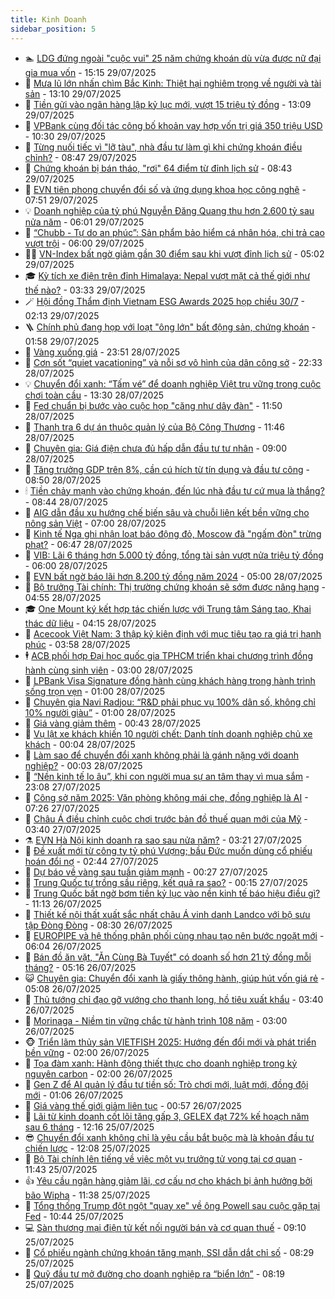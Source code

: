 ```yaml
---
title: Kinh Doanh
sidebar_position: 5
---
```


<!-- dantri-kinh-doanh:START -->
- 🏊 [LDG đứng ngoài &quot;cuộc vui&quot; 25 năm chứng khoán dù vừa được nữ đại gia mua vốn](https://dantri.com.vn/kinh-doanh/ldg-dung-ngoai-cuoc-vui-25-nam-chung-khoan-du-vua-duoc-nu-dai-gia-mua-von-20250729140207192.htm) - 15:15 29/07/2025
- 🦆 [Mưa lũ lớn nhấn chìm Bắc Kinh: Thiệt hại nghiêm trọng về người và tài sản](https://dantri.com.vn/kinh-doanh/mua-lu-lon-nhan-chim-bac-kinh-thiet-hai-nghiem-trong-ve-nguoi-va-tai-san-20250729194618756.htm) - 13:10 29/07/2025
- 🦄 [Tiền gửi vào ngân hàng lập kỷ lục mới, vượt 15 triệu tỷ đồng](https://dantri.com.vn/kinh-doanh/tien-gui-vao-ngan-hang-lap-ky-luc-moi-vuot-15-trieu-ty-dong-20250729163800025.htm) - 13:09 29/07/2025
- 🌝 [VPBank cùng đối tác công bố khoản vay hợp vốn trị giá 350 triệu USD](https://dantri.com.vn/kinh-doanh/vpbank-cung-doi-tac-cong-bo-khoan-vay-hop-von-tri-gia-350-trieu-usd-20250729162907113.htm) - 10:30 29/07/2025
- 💃 [Từng nuối tiếc vì &quot;lỡ tàu&quot;, nhà đầu tư làm gì khi chứng khoán điều chỉnh?](https://dantri.com.vn/kinh-doanh/tung-nuoi-tiec-vi-lo-tau-nha-dau-tu-lam-gi-khi-chung-khoan-dieu-chinh-20250729123608236.htm) - 08:47 29/07/2025
- 🦏 [Chứng khoán bị bán tháo, &quot;rơi&quot; 64 điểm từ đỉnh lịch sử](https://dantri.com.vn/kinh-doanh/chung-khoan-bi-ban-thao-roi-64-diem-tu-dinh-lich-su-20250729153220804.htm) - 08:43 29/07/2025
- 🦩 [EVN tiên phong chuyển đổi số và ứng dụng khoa học công nghệ](https://dantri.com.vn/kinh-doanh/evn-tien-phong-chuyen-doi-so-va-ung-dung-khoa-hoc-cong-nghe-20250729144816321.htm) - 07:51 29/07/2025
- 💡 [Doanh nghiệp của tỷ phú Nguyễn Đăng Quang thu hơn 2.600 tỷ sau nửa năm](https://dantri.com.vn/kinh-doanh/doanh-nghiep-cua-ty-phu-nguyen-dang-quang-thu-hon-2600-ty-sau-nua-nam-20250729103241918.htm) - 06:01 29/07/2025
- 🌊 [“Chubb - Tự do an phúc”: Sản phẩm bảo hiểm cá nhân hóa, chi trả cao vượt trội](https://dantri.com.vn/kinh-doanh/chubb-tu-do-an-phuc-san-pham-bao-hiem-ca-nhan-hoa-chi-tra-cao-vuot-troi-20250729111919099.htm) - 06:00 29/07/2025
- 🧑‍💻 [VN-Index bất ngờ giảm gần 30 điểm sau khi vượt đỉnh lịch sử](https://dantri.com.vn/kinh-doanh/vn-index-bat-ngo-giam-gan-30-diem-sau-khi-vuot-dinh-lich-su-20250729103652985.htm) - 05:02 29/07/2025
- 🎓 [Kỳ tích xe điện trên đỉnh Himalaya: Nepal vượt mặt cả thế giới như thế nào?](https://dantri.com.vn/kinh-doanh/ky-tich-xe-dien-tren-dinh-himalaya-nepal-vuot-mat-ca-the-gioi-nhu-the-nao-20250728234434601.htm) - 03:33 29/07/2025
- 🪄 [Hội đồng Thẩm định Vietnam ESG Awards 2025 họp chiều 30/7](https://dantri.com.vn/kinh-doanh/hoi-dong-tham-dinh-vietnam-esg-awards-2025-hop-chieu-307-20250728173816731.htm) - 02:13 29/07/2025
- 🪜 [Chính phủ đang họp với loạt &quot;ông lớn&quot; bất động sản, chứng khoán](https://dantri.com.vn/kinh-doanh/chinh-phu-dang-hop-voi-loat-ong-lon-bat-dong-san-chung-khoan-20250729085527149.htm) - 01:58 29/07/2025
- 🦄 [Vàng xuống giá](https://dantri.com.vn/kinh-doanh/vang-xuong-gia-20250729012716137.htm) - 23:51 28/07/2025
- 💯 [Cơn sốt “quiet vacationing” và nỗi sợ vô hình của dân công sở](https://dantri.com.vn/kinh-doanh/con-sot-quiet-vacationing-va-noi-so-vo-hinh-cua-dan-cong-so-20250717210601943.htm) - 22:33 28/07/2025
- 💡 [Chuyển đổi xanh: “Tấm vé” để doanh nghiệp Việt trụ vững trong cuộc chơi toàn cầu](https://dantri.com.vn/kinh-doanh/chuyen-doi-xanh-tam-ve-de-doanh-nghiep-viet-tru-vung-trong-cuoc-choi-toan-cau-20250726185508426.htm) - 13:30 28/07/2025
- 🧰 [Fed chuẩn bị bước vào cuộc họp &quot;căng như dây đàn&quot;](https://dantri.com.vn/kinh-doanh/fed-chuan-bi-buoc-vao-cuoc-hop-cang-nhu-day-dan-20250728153325514.htm) - 11:50 28/07/2025
- 🎊 [Thanh tra 6 dự án thuộc quản lý của Bộ Công Thương](https://dantri.com.vn/kinh-doanh/thanh-tra-6-du-an-thuoc-quan-ly-cua-bo-cong-thuong-20250728181533025.htm) - 11:46 28/07/2025
- 🔭 [Chuyên gia: Giá điện chưa đủ hấp dẫn đầu tư tư nhân](https://dantri.com.vn/kinh-doanh/chuyen-gia-gia-dien-chua-du-hap-dan-dau-tu-tu-nhan-20250728120455608.htm) - 09:00 28/07/2025
- 💼 [Tăng trưởng GDP trên 8%, cần cú hích từ tín dụng và đầu tư công](https://dantri.com.vn/kinh-doanh/tang-truong-gdp-tren-8-can-cu-hich-tu-tin-dung-va-dau-tu-cong-20250728152632940.htm) - 08:50 28/07/2025
- 🕯 [Tiền chảy mạnh vào chứng khoán, đến lúc nhà đầu tư cứ mua là thắng?](https://dantri.com.vn/kinh-doanh/tien-chay-manh-vao-chung-khoan-den-luc-nha-dau-tu-cu-mua-la-thang-20250728153117501.htm) - 08:44 28/07/2025
- 🫣 [AIG dẫn đầu xu hướng chế biến sâu và chuỗi liên kết bền vững cho nông sản Việt](https://dantri.com.vn/kinh-doanh/aig-dan-dau-xu-huong-che-bien-sau-va-chuoi-lien-ket-ben-vung-cho-nong-san-viet-20250728124154307.htm) - 07:00 28/07/2025
- 🤠 [Kinh tế Nga ghi nhận loạt báo động đỏ, Moscow đã &quot;ngấm đòn&quot; trừng phạt?](https://dantri.com.vn/kinh-doanh/kinh-te-nga-ghi-nhan-loat-bao-dong-do-moscow-da-ngam-don-trung-phat-20250725235109177.htm) - 06:47 28/07/2025
- 🌈 [VIB: Lãi 6 tháng hơn 5.000 tỷ đồng, tổng tài sản vượt nửa triệu tỷ đồng](https://dantri.com.vn/kinh-doanh/vib-lai-6-thang-hon-5000-ty-dong-tong-tai-san-vuot-nua-trieu-ty-dong-20250728092539007.htm) - 06:00 28/07/2025
- 🦅 [EVN bất ngờ báo lãi hơn 8.200 tỷ đồng năm 2024](https://dantri.com.vn/kinh-doanh/evn-bat-ngo-bao-lai-hon-8200-ty-dong-nam-2024-20250728114955809.htm) - 05:00 28/07/2025
- 🌁 [Bộ trưởng Tài chính: Thị trường chứng khoán sẽ sớm được nâng hạng](https://dantri.com.vn/kinh-doanh/bo-truong-tai-chinh-thi-truong-chung-khoan-se-som-duoc-nang-hang-20250728113835579.htm) - 04:55 28/07/2025
- 🎓 [One Mount ký kết hợp tác chiến lược với Trung tâm Sáng tạo, Khai thác dữ liệu](https://dantri.com.vn/kinh-doanh/one-mount-ky-ket-hop-tac-chien-luoc-voi-trung-tam-sang-tao-khai-thac-du-lieu-20250726203253351.htm) - 04:15 28/07/2025
- 📝 [Acecook Việt Nam: 3 thập kỷ kiên định với mục tiêu tạo ra giá trị hạnh phúc](https://dantri.com.vn/kinh-doanh/acecook-viet-nam-3-thap-ky-kien-dinh-voi-muc-tieu-tao-ra-gia-tri-hanh-phuc-20250728103908894.htm) - 03:58 28/07/2025
- 🕴 [ACB phối hợp Đại học quốc gia TPHCM triển khai chương trình đồng hành cùng sinh viên](https://dantri.com.vn/kinh-doanh/acb-phoi-hop-dai-hoc-quoc-gia-tphcm-trien-khai-chuong-trinh-dong-hanh-cung-sinh-vien-20250728094603867.htm) - 03:00 28/07/2025
- 🧰 [LPBank Visa Signature đồng hành cùng khách hàng trong hành trình sống trọn vẹn](https://dantri.com.vn/kinh-doanh/lpbank-visa-signature-dong-hanh-cung-khach-hang-trong-hanh-trinh-song-tron-ven-20250725104616794.htm) - 01:00 28/07/2025
- 🤖 [Chuyên gia Navi Radjou: “​​R&amp;D phải phục vụ 100% dân số, không chỉ 10% người giàu”](https://dantri.com.vn/kinh-doanh/chuyen-gia-navi-radjou-rd-phai-phuc-vu-100-dan-so-khong-chi-10-nguoi-giau-20250727155143183.htm) - 01:00 28/07/2025
- 🤠 [Giá vàng giảm thêm](https://dantri.com.vn/kinh-doanh/gia-vang-giam-them-20250728071203418.htm) - 00:43 28/07/2025
- 🌮 [Vụ lật xe khách khiến 10 người chết: Danh tính doanh nghiệp chủ xe khách](https://dantri.com.vn/kinh-doanh/vu-lat-xe-khach-khien-10-nguoi-chet-danh-tinh-doanh-nghiep-chu-xe-khach-20250727181601258.htm) - 00:04 28/07/2025
- 🦄 [Làm sao để chuyển đổi xanh không phải là gánh nặng với doanh nghiệp?](https://dantri.com.vn/kinh-doanh/lam-sao-de-chuyen-doi-xanh-khong-phai-la-ganh-nang-voi-doanh-nghiep-20250725151134205.htm) - 00:03 28/07/2025
- 👺 [“Nền kinh tế lo âu”, khi con người mua sự an tâm thay vì mua sắm](https://dantri.com.vn/kinh-doanh/nen-kinh-te-lo-au-khi-con-nguoi-mua-su-an-tam-thay-vi-mua-sam-20250717224622608.htm) - 23:08 27/07/2025
- 🤗 [Công sở năm 2025: Văn phòng không mái che, đồng nghiệp là AI](https://dantri.com.vn/kinh-doanh/cong-so-nam-2025-van-phong-khong-mai-che-dong-nghiep-la-ai-20250722113206614.htm) - 07:26 27/07/2025
- 💪 [Châu Á điều chỉnh cuộc chơi trước bản đồ thuế quan mới của Mỹ](https://dantri.com.vn/kinh-doanh/chau-a-dieu-chinh-cuoc-choi-truoc-ban-do-thue-quan-moi-cua-my-20250723173730681.htm) - 03:40 27/07/2025
- ⚗️ [EVN Hà Nội kinh doanh ra sao sau nửa năm?](https://dantri.com.vn/kinh-doanh/evn-ha-noi-kinh-doanh-ra-sao-sau-nua-nam-20250726233231861.htm) - 03:21 27/07/2025
- 🧠 [Đề xuất mới từ công ty tỷ phú Vượng; bầu Đức muốn dùng cổ phiếu hoán đổi nợ](https://dantri.com.vn/kinh-doanh/de-xuat-moi-tu-cong-ty-ty-phu-vuong-bau-duc-muon-dung-co-phieu-hoan-doi-no-20250727081900548.htm) - 02:44 27/07/2025
- 🗽 [Dự báo về vàng sau tuần giảm mạnh](https://dantri.com.vn/kinh-doanh/du-bao-ve-vang-sau-tuan-giam-manh-20250726230859540.htm) - 00:27 27/07/2025
- 🫣 [Trung Quốc tự trồng sầu riêng, kết quả ra sao?](https://dantri.com.vn/kinh-doanh/trung-quoc-tu-trong-sau-rieng-ket-qua-ra-sao-20250727001408001.htm) - 00:15 27/07/2025
- 🫣 [Trung Quốc bất ngờ bơm tiền kỷ lục vào nền kinh tế báo hiệu điều gì?](https://dantri.com.vn/kinh-doanh/trung-quoc-bat-ngo-bom-tien-ky-luc-vao-nen-kinh-te-bao-hieu-dieu-gi-20250725231803661.htm) - 11:13 26/07/2025
- 🫣 [Thiết kế nội thất xuất sắc nhất châu Á vinh danh Landco với bộ sưu tập Đòng Đòng](https://dantri.com.vn/kinh-doanh/thiet-ke-noi-that-xuat-sac-nhat-chau-a-vinh-danh-landco-voi-bo-suu-tap-dong-dong-20250726145707419.htm) - 08:30 26/07/2025
- 💂 [EUROPIPE và hệ thống phân phối cùng nhau tạo nên bước ngoặt mới](https://dantri.com.vn/kinh-doanh/europipe-va-he-thong-phan-phoi-cung-nhau-tao-nen-buoc-ngoat-moi-20250726120215788.htm) - 06:04 26/07/2025
- 💫 [Bán đồ ăn vặt, &quot;Ăn Cùng Bà Tuyết&quot; có doanh số hơn 21 tỷ đồng mỗi tháng?](https://dantri.com.vn/kinh-doanh/ban-do-an-vat-an-cung-ba-tuyet-co-doanh-so-hon-21-ty-dong-moi-thang-20250724144625290.htm) - 05:16 26/07/2025
- 😺 [Chuyên gia: Chuyển đổi xanh là giấy thông hành, giúp hút vốn giá rẻ](https://dantri.com.vn/kinh-doanh/chuyen-gia-chuyen-doi-xanh-la-giay-thong-hanh-giup-hut-von-gia-re-20250725150831321.htm) - 05:08 26/07/2025
- 🦆 [Thủ tướng chỉ đạo gỡ vướng cho thanh long, hồ tiêu xuất khẩu](https://dantri.com.vn/kinh-doanh/thu-tuong-chi-dao-go-vuong-cho-thanh-long-ho-tieu-xuat-khau-20250726102524687.htm) - 03:40 26/07/2025
- 👀 [Morinaga - Niềm tin vững chắc từ hành trình 108 năm](https://dantri.com.vn/kinh-doanh/morinaga-niem-tin-vung-chac-tu-hanh-trinh-108-nam-20250725224704050.htm) - 03:00 26/07/2025
- 🐵 [Triển lãm thủy sản VIETFISH 2025: Hướng đến đổi mới và phát triển bền vững](https://dantri.com.vn/kinh-doanh/trien-lam-thuy-san-vietfish-2025-huong-den-doi-moi-va-phat-trien-ben-vung-20250725182506596.htm) - 02:00 26/07/2025
- 🤖 [Tọa đàm xanh: Hành động thiết thực cho doanh nghiệp trong kỷ nguyên carbon](https://dantri.com.vn/kinh-doanh/toa-dam-xanh-hanh-dong-thiet-thuc-cho-doanh-nghiep-trong-ky-nguyen-carbon-20250724184806995.htm) - 02:00 26/07/2025
- 💂 [Gen Z để AI quản lý đầu tư tiền số: Trò chơi mới, luật mới, đồng đội mới](https://dantri.com.vn/kinh-doanh/gen-z-de-ai-quan-ly-dau-tu-tien-so-tro-choi-moi-luat-moi-dong-doi-moi-20250724225952375.htm) - 01:06 26/07/2025
- 🦆 [Giá vàng thế giới giảm liên tục](https://dantri.com.vn/kinh-doanh/gia-vang-the-gioi-giam-lien-tuc-20250725233655982.htm) - 00:57 26/07/2025
- 🦅 [Lãi từ kinh doanh cốt lõi tăng gấp 3, GELEX đạt 72% kế hoạch năm sau 6 tháng](https://dantri.com.vn/kinh-doanh/lai-tu-kinh-doanh-cot-loi-tang-gap-3-gelex-dat-72-ke-hoach-nam-sau-6-thang-20250725183937014.htm) - 12:16 25/07/2025
- 😎 [Chuyển đổi xanh không chỉ là yêu cầu bắt buộc mà là khoản đầu tư chiến lược](https://dantri.com.vn/kinh-doanh/chuyen-doi-xanh-khong-chi-la-yeu-cau-bat-buoc-ma-la-khoan-dau-tu-chien-luoc-20250724120039928.htm) - 12:08 25/07/2025
- 🐎 [Bộ Tài chính lên tiếng về việc một vụ trưởng tử vong tại cơ quan](https://dantri.com.vn/kinh-doanh/bo-tai-chinh-len-tieng-ve-viec-mot-vu-truong-tu-vong-tai-co-quan-20250725183258748.htm) - 11:43 25/07/2025
- 👍 [Yêu cầu ngân hàng giảm lãi, cơ cấu nợ cho khách bị ảnh hưởng bởi bão Wipha](https://dantri.com.vn/kinh-doanh/yeu-cau-ngan-hang-giam-lai-co-cau-no-cho-khach-bi-anh-huong-boi-bao-wipha-20250725173046358.htm) - 11:38 25/07/2025
- 🦒 [Tổng thống Trump đột ngột &quot;quay xe&quot; về ông Powell sau cuộc gặp tại Fed](https://dantri.com.vn/kinh-doanh/tong-thong-trump-dot-ngot-quay-xe-ve-ong-powell-sau-cuoc-gap-tai-fed-20250725163821842.htm) - 10:44 25/07/2025
- 💻 [Sàn thương mại điện tử kết nối người bán và cơ quan thuế](https://dantri.com.vn/kinh-doanh/san-thuong-mai-dien-tu-ket-noi-nguoi-ban-va-co-quan-thue-20250725161020820.htm) - 09:10 25/07/2025
- 👺 [Cổ phiếu ngành chứng khoán tăng mạnh, SSI dẫn dắt chỉ số](https://dantri.com.vn/kinh-doanh/co-phieu-nganh-chung-khoan-tang-manh-ssi-dan-dat-chi-so-20250725152101357.htm) - 08:29 25/07/2025
- 🧐 [Quỹ đầu tư mở đường cho doanh nghiệp ra “biển lớn”](https://dantri.com.vn/kinh-doanh/quy-dau-tu-mo-duong-cho-doanh-nghiep-ra-bien-lon-20250725150301648.htm) - 08:19 25/07/2025<!-- dantri-kinh-doanh:END -->
